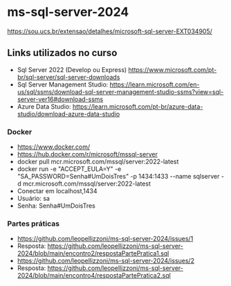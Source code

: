 # ms-sql-server-2024

https://sou.ucs.br/extensao/detalhes/microsoft-sql-server-EXT034905/

## Links utilizados no curso
* Sql Server 2022 (Develop ou Express) https://www.microsoft.com/pt-br/sql-server/sql-server-downloads
* Sql Server Management Studio: https://learn.microsoft.com/en-us/sql/ssms/download-sql-server-management-studio-ssms?view=sql-server-ver16#download-ssms
* Azure Data Studio: https://learn.microsoft.com/pt-br/azure-data-studio/download-azure-data-studio


### Docker
* https://www.docker.com/
* https://hub.docker.com/r/microsoft/mssql-server 
* docker pull mcr.microsoft.com/mssql/server:2022-latest 
* docker run -e "ACCEPT_EULA=Y" -e "SA_PASSWORD=Senha#UmDoisTres" -p 1434:1433 --name sqlserver -d mcr.microsoft.com/mssql/server:2022-latest
* Conectar em localhost,1434 
* Usuário: sa
* Senha: Senha#UmDoisTres

### Partes práticas
* https://github.com/leopellizzoni/ms-sql-server-2024/issues/1
* Resposta: https://github.com/leopellizzoni/ms-sql-server-2024/blob/main/encontro2/respostaPartePratica1.sql
* https://github.com/leopellizzoni/ms-sql-server-2024/issues/2
* Resposta: https://github.com/leopellizzoni/ms-sql-server-2024/blob/main/encontro4/respostaPartePratica2.sql
